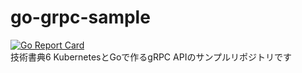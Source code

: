 # go-grpc-sample  
[![Go Report Card](https://goreportcard.com/badge/github.com/amber-lamp/go-grpc-sample)](https://goreportcard.com/report/github.com/amber-lamp/go-grpc-sample)  
技術書典6 KubernetesとGoで作るgRPC APIのサンプルリポジトリです
